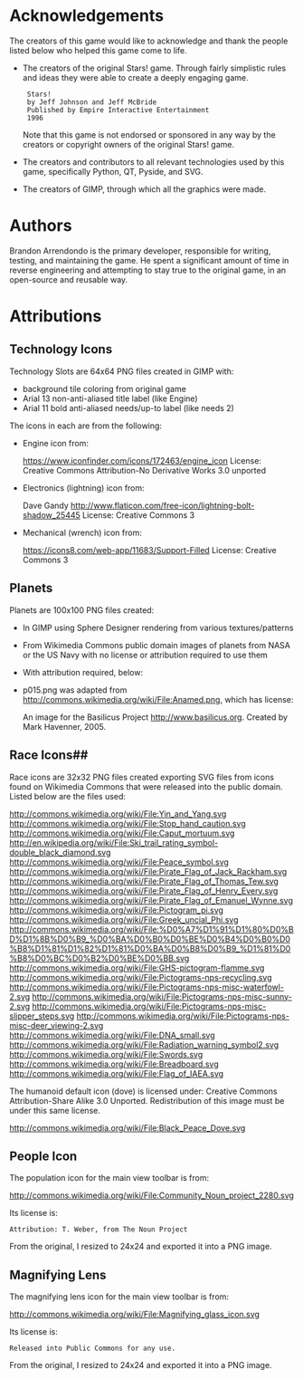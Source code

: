 # Acknowledgements #

The creators of this game would like to acknowledge and thank the people listed
below who helped this game come to life.

 * The creators of the original Stars! game.  Through fairly simplistic
      rules and ideas they were able to create a deeply engaging game.

        Stars!
        by Jeff Johnson and Jeff McBride
        Published by Empire Interactive Entertainment
        1996

      Note that this game is not endorsed or sponsored in any way by the
      creators or copyright owners of the original Stars! game.

 * The creators and contributors to all relevant technologies used by this
   game, specifically Python, QT, Pyside, and SVG.

 * The creators of GIMP, through which all the graphics were made.


# Authors #

Brandon Arrendondo is the primary developer, responsible for writing, testing,
and maintaining the game.  He spent a significant amount of time in reverse
engineering and attempting to stay true to the original game, in an open-source
and reusable way.


# Attributions #

## Technology Icons ##

Technology Slots are 64x64 PNG files created in GIMP with:

 * background tile coloring from original game
 * Arial 13 non-anti-aliased title label (like Engine)
 * Arial 11 bold anti-aliased needs/up-to label (like needs 2)

The icons in each are from the following:

 * Engine icon from:  
    
    https://www.iconfinder.com/icons/172463/engine_icon
    License:  Creative Commons Attribution-No Derivative Works 3.0 unported

 * Electronics (lightning) icon from:  

    Dave Gandy
    http://www.flaticon.com/free-icon/lightning-bolt-shadow_25445
    License:  Creative Commons 3

 * Mechanical (wrench) icon from:  

    https://icons8.com/web-app/11683/Support-Filled
    License:  Creative Commons 3


## Planets ##

Planets are 100x100 PNG files created:

 * In GIMP using Sphere Designer rendering from various textures/patterns
 * From Wikimedia Commons public domain images of planets from NASA or the
   US Navy with no license or attribution required to use them

 * With attribution required, below:

 * p015.png was adapted from <http://commons.wikimedia.org/wiki/File:Anamed.png>,
   which has license:

    An image for the Basilicus Project http://www.basilicus.org. Created by
    Mark Havenner, 2005.


## Race Icons##

Race icons are 32x32 PNG files created exporting SVG files from icons found
on Wikimedia Commons that were released into the public domain.  Listed below
are the files used:

<http://commons.wikimedia.org/wiki/File:Yin_and_Yang.svg>
<http://commons.wikimedia.org/wiki/File:Stop_hand_caution.svg>
<http://commons.wikimedia.org/wiki/File:Caput_mortuum.svg>
<http://en.wikipedia.org/wiki/File:Ski_trail_rating_symbol-double_black_diamond.svg>
<http://commons.wikimedia.org/wiki/File:Peace_symbol.svg>
<http://commons.wikimedia.org/wiki/File:Pirate_Flag_of_Jack_Rackham.svg>
<http://commons.wikimedia.org/wiki/File:Pirate_Flag_of_Thomas_Tew.svg>
<http://commons.wikimedia.org/wiki/File:Pirate_Flag_of_Henry_Every.svg>
<http://commons.wikimedia.org/wiki/File:Pirate_Flag_of_Emanuel_Wynne.svg>
<http://commons.wikimedia.org/wiki/File:Pictogram_pi.svg>
<http://commons.wikimedia.org/wiki/File:Greek_uncial_Phi.svg>
<http://commons.wikimedia.org/wiki/File:%D0%A7%D1%91%D1%80%D0%BD%D1%8B%D0%B9_%D0%BA%D0%B0%D0%BE%D0%B4%D0%B0%D0%B8%D1%81%D1%82%D1%81%D0%BA%D0%B8%D0%B9_%D1%81%D0%B8%D0%BC%D0%B2%D0%BE%D0%BB.svg>
<http://commons.wikimedia.org/wiki/File:GHS-pictogram-flamme.svg>
<http://commons.wikimedia.org/wiki/File:Pictograms-nps-recycling.svg>
<http://commons.wikimedia.org/wiki/File:Pictograms-nps-misc-waterfowl-2.svg>
<http://commons.wikimedia.org/wiki/File:Pictograms-nps-misc-sunny-2.svg>
<http://commons.wikimedia.org/wiki/File:Pictograms-nps-misc-slipper_steps.svg>
<http://commons.wikimedia.org/wiki/File:Pictograms-nps-misc-deer_viewing-2.svg>
<http://commons.wikimedia.org/wiki/File:DNA_small.svg>
<http://commons.wikimedia.org/wiki/File:Radiation_warning_symbol2.svg>
<http://commons.wikimedia.org/wiki/File:Swords.svg>
<http://commons.wikimedia.org/wiki/File:Breadboard.svg>
<http://commons.wikimedia.org/wiki/File:Flag_of_IAEA.svg>

The humanoid default icon (dove) is licensed under: Creative Commons
Attribution-Share Alike 3.0 Unported.  Redistribution of this image must be
under this same license.

<http://commons.wikimedia.org/wiki/File:Black_Peace_Dove.svg>


## People Icon ##

The population icon for the main view toolbar is from:

<http://commons.wikimedia.org/wiki/File:Community_Noun_project_2280.svg>

Its license is:

    Attribution: T. Weber, from The Noun Project

From the original, I resized to 24x24 and exported it into a PNG image.

## Magnifying Lens ##

The magnifying lens icon for the main view toolbar is from:

<http://commons.wikimedia.org/wiki/File:Magnifying_glass_icon.svg>

Its license is: 

    Released into Public Commons for any use.

From the original, I resized to 24x24 and exported it into a PNG image.
